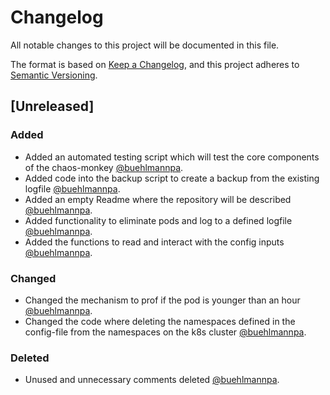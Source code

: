 # Changelog
All notable changes to this project will be documented in this file.

The format is based on [Keep a Changelog](https://keepachangelog.com/en/1.0.0/), 
and this project adheres to [Semantic Versioning](https://semver.org/spec/v2.0.0.html).

## [Unreleased]

### Added
- Added an automated testing script which will test the core components of the chaos-monkey [@buehlmannpa](https://github.com/buehlmannpa).
- Added code into the backup script to create a backup from the existing logfile [@buehlmannpa](https://github.com/buehlmannpa).
- Added an empty Readme where the repository will be described [@buehlmannpa](https://github.com/buehlmannpa).
- Added functionality to eliminate pods and log to a defined logfile [@buehlmannpa](https://github.com/buehlmannpa).
- Added the functions to read and interact with the config inputs [@buehlmannpa](https://github.com/buehlmannpa).

### Changed
- Changed the mechanism to prof if the pod is younger than an hour [@buehlmannpa](https://github.com/buehlmannpa).
- Changed the code where deleting the namespaces defined in the config-file from the namespaces on the k8s cluster [@buehlmannpa](https://github.com/buehlmannpa).

### Deleted
- Unused and unnecessary comments deleted [@buehlmannpa](https://github.com/buehlmannpa).
 